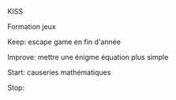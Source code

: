 KISS

Formation jeux

Keep: escape game en fin d'année

Improve: mettre une énigme équation plus simple

Start: causeries mathématiques

Stop:
